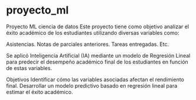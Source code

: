 # proyecto_ml
Proyecto ML ciencia de datos
Este proyecto tiene como objetivo analizar el éxito académico de los estudiantes utilizando diversas variables como:

Asistencias.
Notas de parciales anteriores.
Tareas entregadas.
Etc.

Se aplicó Inteligencia Artificial (IA) mediante un modelo de Regresión Lineal para predecir el desempeño académico final de los estudiantes en función de estas variables.

Objetivos
Identificar cómo las variables asociadas afectan el rendimiento final.
Desarrollar un modelo predictivo basado en regresión lineal para estimar el éxito académico.

